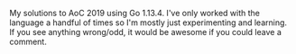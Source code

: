 My solutions to AoC 2019 using Go 1.13.4. I've only worked with the language a handful of times so I'm mostly just experimenting and learning. If you see anything wrong/odd, it would be awesome if you could leave a comment.